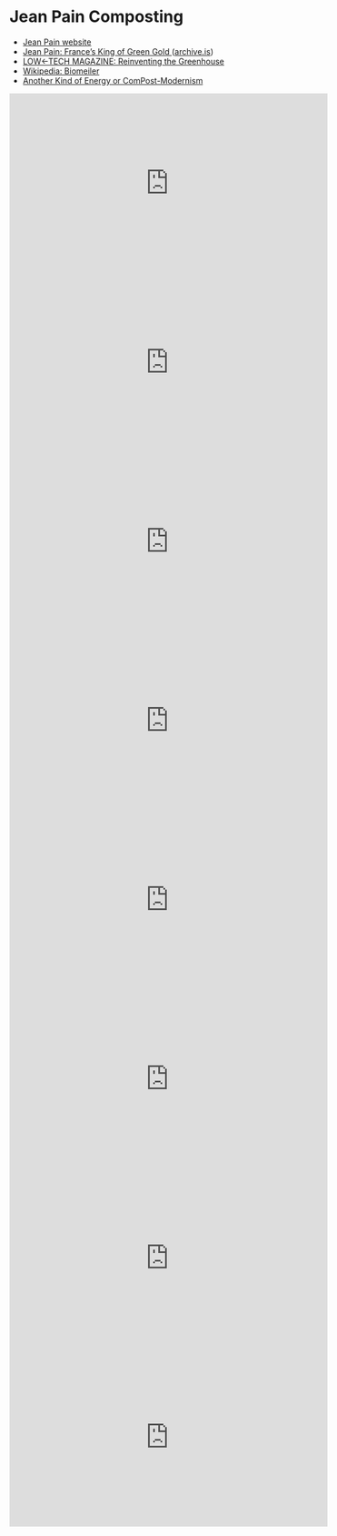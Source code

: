 # Jean Pain Composting

- [Jean Pain website](https://www.jean-pain.com/en/index2.php)
- [
Jean Pain: France’s King of Green Gold
](http://www.journeytoforever.org/biofuel_library/methane_pain.html) ([archive.is](https://archive.is/DMYQ2))
- [LOW←TECH MAGAZINE: Reinventing the Greenhouse](https://solar.lowtechmagazine.com/2015/12/reinventing-the-greenhouse.html)
- [Wikipedia: Biomeiler](https://de.wikipedia.org/wiki/Biomeiler)
- [Another Kind of Energy or ComPost-Modernism](https://web.archive.org/web/20181119010957/http://www.permacultureactivist.net/PeterBane/Jean_Pain.html)

<iframe width="560" height="315" src="https://www.youtube.com/embed/JHRvwNJRNag" frameborder="0" allow="accelerometer; autoplay; clipboard-write; encrypted-media; gyroscope; picture-in-picture" allowfullscreen></iframe>

<iframe width="560" height="315" src="https://www.youtube.com/embed/zGCj7NA0OIs" frameborder="0" allow="accelerometer; autoplay; clipboard-write; encrypted-media; gyroscope; picture-in-picture" allowfullscreen></iframe>

<iframe width="560" height="315" src="https://www.youtube.com/embed/oF5iL-nUGMQ" frameborder="0" allow="accelerometer; autoplay; clipboard-write; encrypted-media; gyroscope; picture-in-picture" allowfullscreen></iframe>

<iframe width="560" height="315" src="https://www.youtube.com/embed/h_cfy4FOdT8" frameborder="0" allow="accelerometer; autoplay; clipboard-write; encrypted-media; gyroscope; picture-in-picture" allowfullscreen></iframe>

<iframe width="560" height="315" src="https://www.youtube.com/embed/8P7PXtqIyy8" frameborder="0" allow="accelerometer; autoplay; clipboard-write; encrypted-media; gyroscope; picture-in-picture" allowfullscreen></iframe>

<iframe width="560" height="315" src="https://www.youtube.com/embed/Z-b8VowUY-4" frameborder="0" allow="accelerometer; autoplay; clipboard-write; encrypted-media; gyroscope; picture-in-picture" allowfullscreen></iframe>

<iframe width="560" height="315" src="https://www.youtube.com/embed/oYo-TLiE694" frameborder="0" allow="accelerometer; autoplay; clipboard-write; encrypted-media; gyroscope; picture-in-picture" allowfullscreen></iframe>

<iframe width="560" height="315" src="https://www.youtube.com/embed/hYIbrURqwoE" frameborder="0" allow="accelerometer; autoplay; clipboard-write; encrypted-media; gyroscope; picture-in-picture" allowfullscreen></iframe>